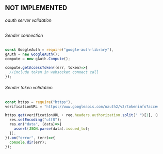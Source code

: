## NOT IMPLEMENTED
###### oauth server validation
###### Sender connection
``` js
const GoogleAuth = require("google-auth-library"),
gAuth = new GoogleAuth();
compute = new gAuth.Compute();

compute.getAccessToken((err, token)=>{
  //include token in websocket connect call
});
```

###### Sender token validation

``` js
const https = require("https"),
verificationURL = "https://www.googleapis.com/oauth2/v3/tokeninfo?access_token=";

https.get(verificationURL + req.headers.authorization.split(" ")[1], (res)=>{
  res.setEncoding("utf8");
  res.on("data", (data)=>{
    assert(JSON.parse(data).issued_to);
  });
}).on("error", (err)=>{
  console.dir(err);
});
```
